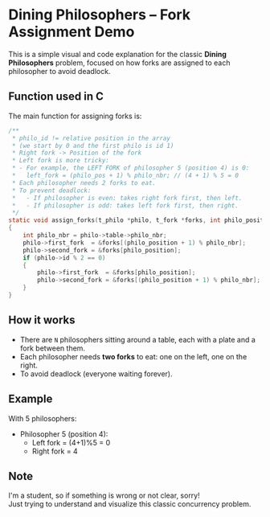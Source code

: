 # Dining Philosophers – Fork Assignment Demo

This is a simple visual and code explanation for the classic **Dining Philosophers** problem, focused on how forks are assigned to each philosopher to avoid deadlock.

## Function used in C

The main function for assigning forks is:

```c
/**
 * philo_id != relative position in the array 
 * (we start by 0 and the first philo is id 1)
 * Right fork -> Position of the fork
 * Left fork is more tricky:
 * - For example, the LEFT FORK of philosopher 5 (position 4) is 0:
 *   left_fork = (philo_pos + 1) % philo_nbr; // (4 + 1) % 5 = 0
 * Each philosopher needs 2 forks to eat.
 * To prevent deadlock:
 *   - If philosopher is even: takes right fork first, then left.
 *   - If philosopher is odd: takes left fork first, then right.
 */
static void assign_forks(t_philo *philo, t_fork *forks, int philo_position)
{
    int philo_nbr = philo->table->philo_nbr;
    philo->first_fork  = &forks[(philo_position + 1) % philo_nbr];
    philo->second_fork = &forks[philo_position];
    if (philo->id % 2 == 0)
    {
        philo->first_fork  = &forks[philo_position];
        philo->second_fork = &forks[(philo_position + 1) % philo_nbr];
    }
}
```

## How it works

- There are `N` philosophers sitting around a table, each with a plate and a fork between them.
- Each philosopher needs **two forks** to eat: one on the left, one on the right.
- To avoid deadlock (everyone waiting forever).

## Example

With 5 philosophers:
- Philosopher 5 (position 4):  
  - Left fork = (4+1)%5 = 0  
  - Right fork = 4

## Note

I'm a student, so if something is wrong or not clear, sorry!  
Just trying to understand and visualize this classic concurrency problem.
